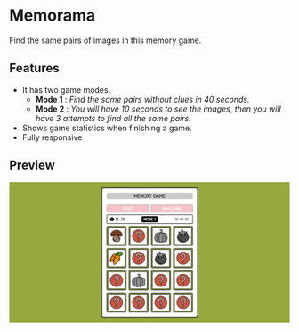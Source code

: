 # Memorama

Find the same pairs of images in this memory game.

## Features

- It has two game modes.
  - **Mode 1** : _Find the same pairs without clues in 40 seconds._
  - **Mode 2** : _You will have 10 seconds to see the images, then you will have 3 attempts to find all the same pairs._
- Shows game statistics when finishing a game.
- Fully responsive

## Preview

![This is JavaScript](preview.jpg)
